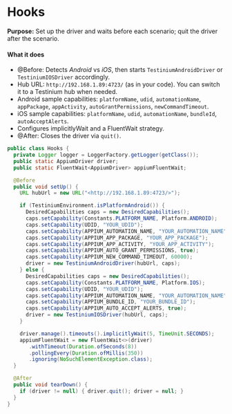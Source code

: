 # Hooks

**Purpose:** Set up the driver and waits before each scenario; quit the driver after the scenario.

#### What it does

* @Before: Detects _Android_ vs _iOS_, then starts `TestiniumAndroidDriver` or `TestiniumIOSDriver` accordingly.
* Hub URL: `http://192.168.1.89:4723/` (as in your code). You can switch it to a Testinium hub when needed.
* Android sample capabilities: `platformName`, `udid`, `automationName`, `appPackage`, `appActivity`, `autoGrantPermissions`, `newCommandTimeout`.
* iOS sample capabilities: `platformName`, `udid`, `automationName`, `bundleId`, `autoAcceptAlerts`.
* Configures implicitlyWait and a FluentWait strategy.
* @After: Closes the driver via `quit()`.

```java
public class Hooks {
  private Logger logger = LoggerFactory.getLogger(getClass());
  public static AppiumDriver driver;
  public static FluentWait<AppiumDriver> appiumFluentWait;

  @Before
  public void setUp() {
    URL hubUrl = new URL("<http://192.168.1.89:4723/>");

    if (TestiniumEnvironment.isPlatformAndroid()) {
      DesiredCapabilities caps = new DesiredCapabilities();
      caps.setCapability(Constants.PLATFORM_NAME, Platform.ANDROID);
      caps.setCapability(UDID, "YOUR_UDID");
      caps.setCapability(APPIUM_AUTOMATION_NAME, "YOUR_AUTOMATION_NAME");
      caps.setCapability(APPIUM_APP_PACKAGE, "YOUR_APP_PACKAGE");
      caps.setCapability(APPIUM_APP_ACTIVITY, "YOUR_APP_ACTIVITY");
      caps.setCapability(APPIUM_AUTO_GRANT_PERMISSIONS, true);
      caps.setCapability(APPIUM_NEW_COMMAND_TIMEOUT, 60000);
      driver = new TestiniumAndroidDriver(hubUrl, caps);
    } else {
      DesiredCapabilities caps = new DesiredCapabilities();
      caps.setCapability(Constants.PLATFORM_NAME, Platform.IOS);
      caps.setCapability(UDID, "YOUR_UDID");
      caps.setCapability(APPIUM_AUTOMATION_NAME, "YOUR_AUTOMATION_NAME");
      caps.setCapability(APPIUM_BUNDLE_ID, "YOUR_BUNDLE_ID");
      caps.setCapability(APPIUM_AUTO_ACCEPT_ALERTS, true);
      driver = new TestiniumIOSDriver(hubUrl, caps);
    }

    driver.manage().timeouts().implicitlyWait(5, TimeUnit.SECONDS);
    appiumFluentWait = new FluentWait<>(driver)
       .withTimeout(Duration.ofSeconds(8))
       .pollingEvery(Duration.ofMillis(350))
       .ignoring(NoSuchElementException.class);
  }

  @After
  public void tearDown() {
    if (driver != null) { driver.quit(); driver = null; }
  }
}
```
